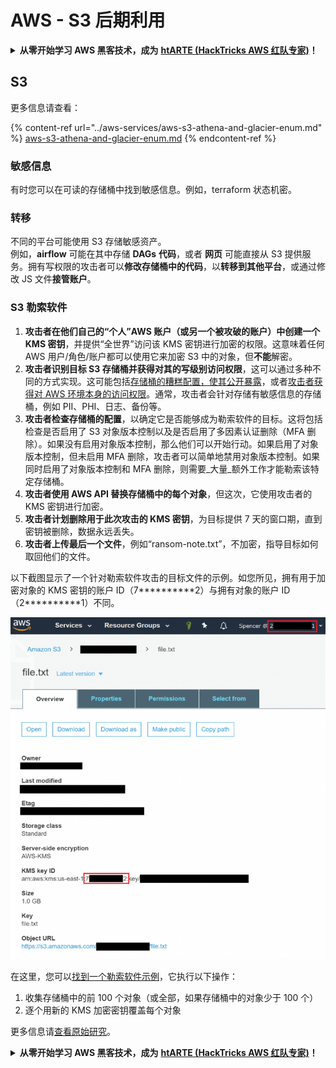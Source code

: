 # AWS - S3 后期利用

<details>

<summary><strong>从零开始学习 AWS 黑客技术，成为</strong> <a href="https://training.hacktricks.xyz/courses/arte"><strong>htARTE (HackTricks AWS 红队专家)</strong></a><strong>！</strong></summary>

支持 HackTricks 的其他方式：

* 如果您想在 HackTricks 中看到您的**公司广告**或**下载 HackTricks 的 PDF**，请查看[**订阅计划**](https://github.com/sponsors/carlospolop)！
* 获取[**官方 PEASS & HackTricks 商品**](https://peass.creator-spring.com)
* 发现[**PEASS 家族**](https://opensea.io/collection/the-peass-family)，我们独家的[**NFTs 集合**](https://opensea.io/collection/the-peass-family)
* **加入** 💬 [**Discord 群组**](https://discord.gg/hRep4RUj7f) 或 [**telegram 群组**](https://t.me/peass) 或在 **Twitter** 🐦 上**关注**我 [**@carlospolopm**](https://twitter.com/carlospolopm)**。**
* **通过向** [**HackTricks**](https://github.com/carlospolop/hacktricks) 和 [**HackTricks Cloud**](https://github.com/carlospolop/hacktricks-cloud) github 仓库提交 PR 来分享您的黑客技巧。

</details>

## S3

更多信息请查看：

{% content-ref url="../aws-services/aws-s3-athena-and-glacier-enum.md" %}
[aws-s3-athena-and-glacier-enum.md](../aws-services/aws-s3-athena-and-glacier-enum.md)
{% endcontent-ref %}

### 敏感信息

有时您可以在可读的存储桶中找到敏感信息。例如，terraform 状态机密。

### 转移

不同的平台可能使用 S3 存储敏感资产。\
例如，**airflow** 可能在其中存储 **DAGs** **代码**，或者 **网页** 可能直接从 S3 提供服务。拥有写权限的攻击者可以**修改存储桶中的代码**，以**转移到其他平台**，或通过修改 JS 文件**接管账户**。

### S3 勒索软件

1. **攻击者在他们自己的“个人”AWS 账户（或另一个被攻破的账户）中创建一个 KMS 密钥**，并提供“全世界”访问该 KMS 密钥进行加密的权限。这意味着任何 AWS 用户/角色/账户都可以使用它来加密 S3 中的对象，但**不能**解密。
2. **攻击者识别目标 S3 存储桶并获得对其的写级别访问权限**，这可以通过多种不同的方式实现。这可能包括[存储桶的糟糕配置，使其公开暴露](https://rhinosecuritylabs.com/penetration-testing/penetration-testing-aws-storage/)，或者[攻击者获得对 AWS 环境本身的访问权限](https://rhinosecuritylabs.com/penetration-testing/penetration-testing-aws-storage/)。通常，攻击者会针对存储有敏感信息的存储桶，例如 PII、PHI、日志、备份等。
3. **攻击者检查存储桶的配置**，以确定它是否能够成为勒索软件的目标。这将包括检查是否启用了 S3 对象版本控制以及是否启用了多因素认证删除（MFA 删除）。如果没有启用对象版本控制，那么他们可以开始行动。如果启用了对象版本控制，但未启用 MFA 删除，攻击者可以简单地禁用对象版本控制。如果同时启用了对象版本控制和 MFA 删除，则需要_大量_额外工作才能勒索该特定存储桶。
4. **攻击者使用 AWS API 替换存储桶中的每个对象**，但这次，它使用攻击者的 KMS 密钥进行加密。
5. **攻击者计划删除用于此次攻击的 KMS 密钥**，为目标提供 7 天的窗口期，直到密钥被删除，数据永远丢失。
6. **攻击者上传最后一个文件**，例如“ransom-note.txt”，不加密，指导目标如何取回他们的文件。

以下截图显示了一个针对勒索软件攻击的目标文件的示例。如您所见，拥有用于加密对象的 KMS 密钥的账户 ID（7\*\*\*\*\*\*\*\*\*\*2）与拥有对象的账户 ID（2\*\*\*\*\*\*\*\*\*\*1）不同。

![](<../../../.gitbook/assets/image (2) (1) (1) (1) (1) (1).png>)

在这里，您可以[找到一个勒索软件示例](https://github.com/RhinoSecurityLabs/Cloud-Security-Research/blob/master/AWS/s3\_ransomware/s3-ransomware-poc.py)，它执行以下操作：

1. 收集存储桶中的前 100 个对象（或全部，如果存储桶中的对象少于 100 个）
2. 逐个用新的 KMS 加密密钥覆盖每个对象

更多信息请[查看原始研究](https://rhinosecuritylabs.com/aws/s3-ransomware-part-1-attack-vector/)。

<details>

<summary><strong>从零开始学习 AWS 黑客技术，成为</strong> <a href="https://training.hacktricks.xyz/courses/arte"><strong>htARTE (HackTricks AWS 红队专家)</strong></a><strong>！</strong></summary>

支持 HackTricks 的其他方式：

* 如果您想在 HackTricks 中看到您的**公司广告**或**下载 HackTricks 的 PDF**，请查看[**订阅计划**](https://github.com/sponsors/carlospolop)！
* 获取[**官方 PEASS & HackTricks 商品**](https://peass.creator-spring.com)
* 发现[**PEASS 家族**](https://opensea.io/collection/the-peass-family)，我们独家的[**NFTs 集合**](https://opensea.io/collection/the-peass-family)
* **加入** 💬 [**Discord 群组**](https://discord.gg/hRep4RUj7f) 或 [**telegram 群组**](https://t.me/peass) 或在 **Twitter** 🐦 上**关注**我 [**@carlospolopm**](https://twitter.com/carlospolopm)**。**
* **通过向** [**HackTricks**](https://github.com/carlospolop/hacktricks) 和 [**HackTricks Cloud**](https://github.com/carlospolop/hacktricks-cloud) github 仓库提交 PR 来分享您的黑客技巧。

</details>
